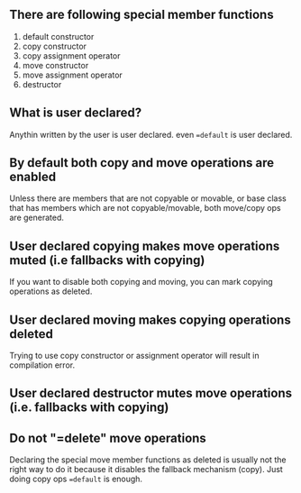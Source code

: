 
## There are following special member functions

1. default constructor
2. copy constructor
3. copy assignment operator
4. move constructor
5. move assignment operator
6. destructor

## What is user declared?

Anythin written by the user is user declared. even `=default` is user declared.

## By default both copy and move operations are enabled

Unless there are members that are not copyable or movable, or base class that has members
which are not copyable/movable, both move/copy ops are generated.

## User declared copying makes move operations muted (i.e fallbacks with copying)

If you want to disable both copying and moving, you can mark copying operations as deleted.

## User declared moving makes copying operations deleted

Trying to use copy constructor or assignment operator will result in compilation error.

## User declared destructor mutes move operations (i.e. fallbacks with copying)

## Do not "=delete" move operations

Declaring the special move member functions as deleted is usually not the right way to do it
because it disables the fallback mechanism (copy). Just doing copy ops `=default` is enough.

